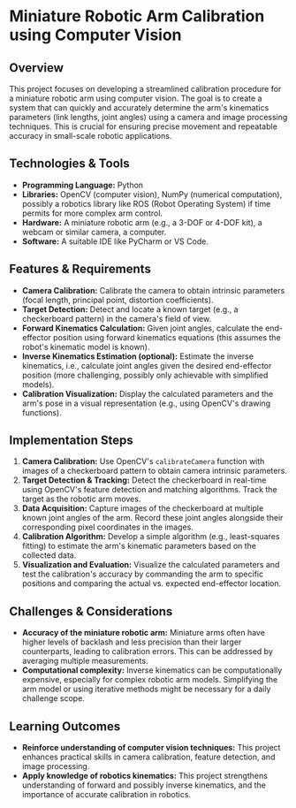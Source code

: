 #  Miniature Robotic Arm Calibration using Computer Vision

## Overview

This project focuses on developing a streamlined calibration procedure for a miniature robotic arm using computer vision.  The goal is to create a system that can quickly and accurately determine the arm's kinematics parameters (link lengths, joint angles) using a camera and image processing techniques. This is crucial for ensuring precise movement and repeatable accuracy in small-scale robotic applications.


## Technologies & Tools

* **Programming Language:** Python
* **Libraries:** OpenCV (computer vision), NumPy (numerical computation), possibly a robotics library like ROS (Robot Operating System) if time permits for more complex arm control.
* **Hardware:** A miniature robotic arm (e.g., a 3-DOF or 4-DOF kit), a webcam or similar camera, a computer.
* **Software:** A suitable IDE like PyCharm or VS Code.


## Features & Requirements

- **Camera Calibration:**  Calibrate the camera to obtain intrinsic parameters (focal length, principal point, distortion coefficients).
- **Target Detection:** Detect and locate a known target (e.g., a checkerboard pattern) in the camera's field of view.
- **Forward Kinematics Calculation:** Given joint angles, calculate the end-effector position using forward kinematics equations (this assumes the robot's kinematic model is known).
- **Inverse Kinematics Estimation (optional):**  Estimate the inverse kinematics, i.e., calculate joint angles given the desired end-effector position (more challenging, possibly only achievable with simplified models).
- **Calibration Visualization:** Display the calculated parameters and the arm's pose in a visual representation (e.g., using OpenCV's drawing functions).

## Implementation Steps

1. **Camera Calibration:** Use OpenCV's `calibrateCamera` function with images of a checkerboard pattern to obtain camera intrinsic parameters.
2. **Target Detection & Tracking:** Detect the checkerboard in real-time using OpenCV's feature detection and matching algorithms. Track the target as the robotic arm moves.
3. **Data Acquisition:** Capture images of the checkerboard at multiple known joint angles of the arm. Record these joint angles alongside their corresponding pixel coordinates in the images.
4. **Calibration Algorithm:** Develop a simple algorithm (e.g., least-squares fitting) to estimate the arm's kinematic parameters based on the collected data.
5. **Visualization and Evaluation:** Visualize the calculated parameters and test the calibration's accuracy by commanding the arm to specific positions and comparing the actual vs. expected end-effector location.


## Challenges & Considerations

- **Accuracy of the miniature robotic arm:** Miniature arms often have higher levels of backlash and less precision than their larger counterparts, leading to calibration errors. This can be addressed by averaging multiple measurements.
- **Computational complexity:** Inverse kinematics can be computationally expensive, especially for complex robotic arm models.  Simplifying the arm model or using iterative methods might be necessary for a daily challenge scope.


## Learning Outcomes

- **Reinforce understanding of computer vision techniques:**  This project enhances practical skills in camera calibration, feature detection, and image processing.
- **Apply knowledge of robotics kinematics:** This project strengthens understanding of forward and possibly inverse kinematics, and the importance of accurate calibration in robotics.

